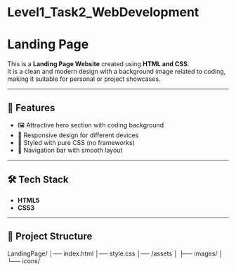 # Level1_Task2_WebDevelopment

# Landing Page

This is a **Landing Page Website** created using **HTML and CSS**.  
It is a clean and modern design with a background image related to coding, making it suitable for personal or project showcases.

---

## 🌟 Features
- 🖼️ Attractive hero section with coding background  
- 📌 Responsive design for different devices  
- 🎨 Styled with pure CSS (no frameworks)  
- 🔗 Navigation bar with smooth layout  

---

## 🛠️ Tech Stack
- **HTML5**  
- **CSS3**  

---

## 📂 Project Structure
LandingPage/
│── index.html
│── style.css
│── /assets
│ ├── images/
│ └── icons/
